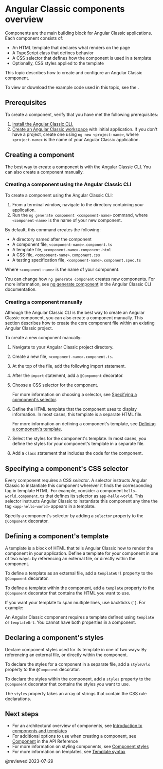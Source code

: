 # Angular Classic components overview

Components are the main building block for Angular Classic applications.
Each component consists of:

*   An HTML template that declares what renders on the page
*   A TypeScript class that defines behavior
*   A CSS selector that defines how the component is used in a template
*   Optionally, CSS styles applied to the template

This topic describes how to create and configure an Angular Classic component.

<div class="alert is-helpful">

To view or download the example code used in this topic, see the <live-example></live-example>.

</div>

## Prerequisites

To create a component, verify that you have met the following prerequisites:

1.  [Install the Angular Classic CLI.](guide/setup-local#install-the-angular-cli)
1.  [Create an Angular Classic workspace](guide/setup-local#create-a-workspace-and-initial-application) with initial application.
    If you don't have a project, create one using `ng new <project-name>`, where `<project-name>` is the name of your Angular Classic application.

## Creating a component

The best way to create a component is with the Angular Classic CLI.
You can also create a component manually.

### Creating a component using the Angular Classic CLI

To create a component using the Angular Classic CLI:

1.  From a terminal window, navigate to the directory containing your application.
1.  Run the `ng generate component <component-name>` command, where `<component-name>` is the name of your new component.

By default, this command creates the following:

*   A directory named after the component
*   A component file, `<component-name>.component.ts`
*   A template file, `<component-name>.component.html`
*   A CSS file, `<component-name>.component.css`
*   A testing specification file, `<component-name>.component.spec.ts`

Where `<component-name>` is the name of your component.

<div class="alert is-helpful">

You can change how `ng generate component` creates new components.
For more information, see [ng generate component](cli/generate#component-command) in the Angular Classic CLI documentation.

</div>

### Creating a component manually

Although the Angular Classic CLI is the best way to create an Angular Classic component, you can also create a component manually.
This section describes how to create the core component file within an existing Angular Classic project.

To create a new component manually:

1.  Navigate to your Angular Classic project directory.
1.  Create a new file, `<component-name>.component.ts`.
1.  At the top of the file, add the following import statement.

    <code-example path="component-overview/src/app/component-overview/component-overview.component.ts" region="import"></code-example>

1.  After the `import` statement, add a `@Component` decorator.

    <code-example path="component-overview/src/app/component-overview/component-overview.component.ts" region="decorator-skeleton"></code-example>

1.  Choose a CSS selector for the component.

    <code-example path="component-overview/src/app/component-overview/component-overview.component.ts" region="selector"></code-example>

    For more information on choosing a selector, see [Specifying a component's selector](#specifying-a-components-css-selector).

1.  Define the HTML template that the component uses to display information.
    In most cases, this template is a separate HTML file.

    <code-example path="component-overview/src/app/component-overview/component-overview.component.ts" region="templateUrl"></code-example>

    For more information on defining a component's template, see [Defining a component's template](#defining-a-components-template).

1.  Select the styles for the component's template.
    In most cases, you define the styles for your component's template in a separate file.

    <code-example path="component-overview/src/app/component-overview/component-overview.component.ts" region="decorator"></code-example>

1.  Add a `class` statement that includes the code for the component.

    <code-example path="component-overview/src/app/component-overview/component-overview.component.ts" region="class"></code-example>

## Specifying a component's CSS selector

Every component requires a CSS *selector*. A selector instructs Angular Classic to instantiate this component wherever it finds the corresponding tag in template HTML.
For example, consider a component `hello-world.component.ts` that defines its selector as `app-hello-world`.
This selector instructs Angular Classic to instantiate this component any time the tag `<app-hello-world>` appears in a template.

Specify a component's selector by adding a `selector` property to the `@Component` decorator.

<code-example path="component-overview/src/app/component-overview/component-overview.component.ts" region="selector"></code-example>

## Defining a component's template

A template is a block of HTML that tells Angular Classic how to render the component in your application.
Define a template for your component in one of two ways: by referencing an external file, or directly within the component.

To define a template as an external file, add a `templateUrl` property to the `@Component` decorator.

<code-example path="component-overview/src/app/component-overview/component-overview.component.ts" region="templateUrl"></code-example>

To define a template within the component, add a `template` property to the `@Component` decorator that contains the HTML you want to use.

<code-example path="component-overview/src/app/component-overview/component-overview.component.1.ts" region="template"></code-example>

If you want your template to span multiple lines, use backticks \(<code>&grave;</code>\).
For example:

<code-example path="component-overview/src/app/component-overview/component-overview.component.2.ts" region="templatebacktick"></code-example>

<div class="alert is-helpful">

An Angular Classic component requires a template defined using `template` or `templateUrl`.
You cannot have both properties in a component.

</div>

## Declaring a component's styles

Declare component styles used for its template in one of two ways:
By referencing an external file, or directly within the component.

To declare the styles for a component in a separate file, add a `styleUrls` property to the `@Component` decorator.

<code-example path="component-overview/src/app/component-overview/component-overview.component.ts" region="decorator"></code-example>

To declare the styles within the component, add a `styles` property to the `@Component` decorator that contains the styles you want to use.

<code-example path="component-overview/src/app/component-overview/component-overview.component.3.ts" region="styles"></code-example>

The `styles` property takes an array of strings that contain the CSS rule declarations.

## Next steps

*   For an architectural overview of components, see [Introduction to components and templates](guide/architecture-components)
*   For additional options to use when creating a component, see [Component](api/core/Component) in the API Reference
*   For more information on styling components, see [Component styles](guide/component-styles)
*   For more information on templates, see [Template syntax](guide/template-syntax)

<!-- links -->

<!-- external links -->

<!-- end links -->

@reviewed 2023-07-29
